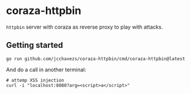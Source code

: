 # coraza-httpbin

`httpbin` server with coraza as reverse proxy to play with attacks.

## Getting started

```shell
go run github.com/jcchavezs/coraza-httpbin/cmd/coraza-httpbin@latest
```

And do a call in another terminal:

```shell
# attemp XSS injection
curl -i "localhost:8080?arg=<script>a</script>"
```
